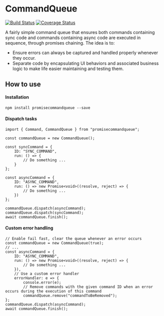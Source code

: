 # CommandQueue

[![Build Status](https://travis-ci.org/YSZhuoyang/CommandQueue.svg?branch=master)](https://travis-ci.org/YSZhuoyang/CommandQueue)
[![Coverage Status](https://coveralls.io/repos/github/YSZhuoyang/CommandQueue/badge.svg?branch=master)](https://coveralls.io/github/YSZhuoyang/CommandQueue?branch=master)

A fairly simple command queue that ensures both commands containing sync code and commands containing async code are executed in sequence, through promises chaining. The idea is to:

* Ensure errors can always be captured and handled properly whenever they occur.
* Separate code by encapsulating UI behaviors and associated business logic to make life easier maintaining and testing them.

## How to use

#### Installation

    npm install promisecommandqueue --save

#### Dispatch tasks

    import { Command, CommandQueue } from "promisecommandqueue";

    const commandQueue = new CommandQueue();
    
    const syncCommand = {
        ID: "SYNC_COMMAND",
        run: () => {
            // Do something ...
        }
    };
    
    const asyncCommand = {
        ID: "ASYNC_COMMAND",
        run: () => new Promise<void>((resolve, reject) => {
            // Do something ...
        })
    };
    
    commandQueue.dispatch(asyncCommand);
    commandQueue.dispatch(syncCommand);
    await commandQueue.finish();

#### Custom error handling

    // Enable fail fast, clear the queue whenever an error occurs
    const commandQueue = new CommandQueue(true);
    // ...
    const asyncCommand = {
        ID: "ASYNC_COMMAND",
        run: () => new Promise<void>((resolve, reject) => {
            // Do something ...
        }),
        // Use a custom error handler
        errorHandler: e => {
            console.error(e);
            // Remove commands with the given command ID when an error occurs during the execution of this command
            commandQueue.remove("commandToBeRemoved");
    };
    commandQueue.dispatch(asyncCommand);
    await commandQueue.finish();
